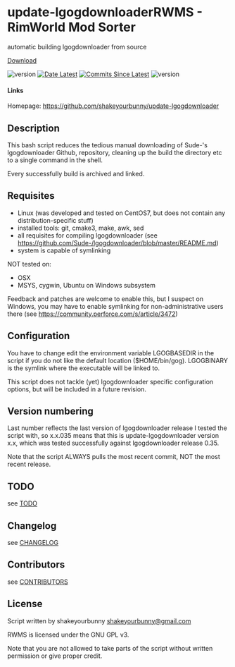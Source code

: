 # update-lgogdownloaderRWMS - RimWorld Mod Sorter
automatic building lgogdownloader from source 

[Download](https://github.com/shakeyourbunny/update-lgogdownloader/releases)

![version](https://img.shields.io/github/release/shakeyourbunny/update-lgogdownloader.svg?style=plastic "version")
[![Date Latest](https://img.shields.io/github/release-date/shakeyourbunny/update-lgogdownloader.svg?style=plastic)](https://github.com/shakeyourbunny/update-lgogdownloader/releases/latest)
[![Commits Since Latest](https://img.shields.io/github/commits-since/shakeyourbunny/update-lgogdownloader/latest.svg?style=plastic)](https://github.com/shakeyourbunny/update-lgogdownloader/commits/master)
![version](https://img.shields.io/github/downloads/shakeyourbunny/update-lgogdownloader/total.svg?style=plastic "version")

#### Links
Homepage: https://github.com/shakeyourbunny/update-lgogdownloader 

## Description

This bash script reduces the tedious manual downloading of Sude-'s lgogdownloader Github,
repository, cleaning up the build the directory etc  to a single command in the shell. 

Every successfully build is archived and linked.

## Requisites
- Linux (was developed and tested on CentOS7, but does not contain any distribution-specific stuff)
- installed tools: git, cmake3, make, awk, sed 
- all requisites for compiling lgogdownloader (see https://github.com/Sude-/lgogdownloader/blob/master/README.md)
- system is capable of symlinking

NOT tested on:
- OSX
- MSYS, cygwin, Ubuntu on Windows subsystem

Feedback and patches are welcome to enable this, but I suspect on Windows, you may
have to enable symlinking for non-administrative users there (see https://community.perforce.com/s/article/3472)

## Configuration
You have to change edit the environment variable LGOGBASEDIR in the script if you do
not like the default location ($HOME/bin/gog). LGOGBINARY is the symlink where the
executable will be linked to.

This script does not tackle (yet) lgogdownloader specific configuration options, but
will be included in a future revision.

## Version numbering
Last number reflects the last version of lgogdownloader release I tested the script
with, so x.x.035 means that this is update-lgogdownloader version x.x, which was tested
successfully against lgogdownloader release 0.35.

Note that the script ALWAYS pulls the most recent commit, NOT the most recent release.

## TODO
see [TODO](https://github.com/shakeyourbunny/RWMS/blob/master/TODO.md)

## Changelog
see [CHANGELOG](https://github.com/shakeyourbunny/update-lgogdownloader/blob/master/CHANGELOG) 

## Contributors
see [CONTRIBUTORS](https://github.com/shakeyourbunny/RWMS/blob/master/CONTRIBUTORS.md)

## License
Script written by shakeyourbunny <shakeyourbunny@gmail.com> 

RWMS is licensed under the GNU GPL v3.

Note that you are not allowed to take parts of the script without written permission or
give proper credit. 
